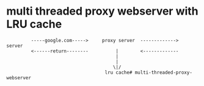 # multi threaded proxy webserver with LRU cache



             -----google.com----->     proxy server  ------------->   server
             <------return--------          |        <-------------  
                                            |
                                            |
                                           \|/
                                        lru cache# multi-threaded-proxy-webserver
